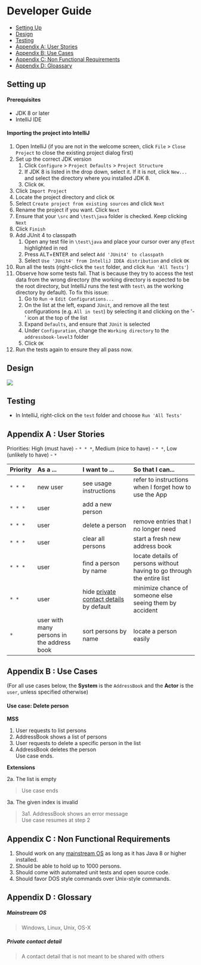 # Developer Guide

* [Setting Up](#setting-up)
* [Design](#design)
* [Testing](#testing)
* [Appendix A: User Stories](#appendix-a--user-stories)
* [Appendix B: Use Cases](#appendix-b--use-cases)
* [Appendix C: Non Functional Requirements](#appendix-c--non-functional-requirements)
* [Appendix D: Gloassary](#appendix-d--glossary)

## Setting up

#### Prerequisites

* JDK 8 or later
* IntelliJ IDE

#### Importing the project into IntelliJ

1. Open IntelliJ (if you are not in the welcome screen, click `File` > `Close Project` to close the existing project dialog first)
2. Set up the correct JDK version
   1. Click `Configure` > `Project Defaults` > `Project Structure`
   2. If JDK 8 is listed in the drop down, select it. If it is not, click `New...` and select the directory where you installed JDK 8.
   3. Click `OK`.
3. Click `Import Project`
4. Locate the project directory and click `OK`
5. Select `Create project from existing sources` and click `Next`
6. Rename the project if you want. Click `Next`
7. Ensure that your `\src` and `\test\java` folder is checked. Keep clicking `Next`
8. Click `Finish`
9. Add JUnit 4 to classpath
   1. Open any test file in `\test\java` and place your cursor over any `@Test` highlighted in red
   2. Press <kbd>ALT</kbd>+<kbd>ENTER</kbd> and select `Add 'JUnit4' to classpath`
   3. Select `Use 'JUnit4' from IntelliJ IDEA distribution` and click `OK`
10. Run all the tests (right-click the `test` folder, and click `Run 'All Tests'`)
11. Observe how some tests fail. That is because they try to access the test data from the wrong directory (the working directory is expected to be the root directory, but IntelliJ runs the test with `test\` as the working directory by default). To fix this issue:
    1. Go to `Run` -> `Edit Configurations...`
    2. On the list at the left, expand `JUnit`, and remove all the test configurations (e.g. `All in test`) by selecting it and clicking on the '-' icon at the top of the list
    3. Expand `Defaults`, and ensure that `JUnit` is selected
    4. Under `Configuration`, change the `Working directory` to the `addressbook-level3` folder
    5. Click `OK`
12. Run the tests again to ensure they all pass now.

## Design
<img src="images/mainClassDiagram.png"/>

## Testing

* In IntelliJ, right-click on the `test` folder and choose `Run 'All Tests'`

## Appendix A : User Stories

Priorities: High (must have) - `* * *`, Medium (nice to have)  - `* *`,  Low (unlikely to have) - `*`


Priority | As a ... | I want to ... | So that I can...
-------- | :-------- | :--------- | :-----------
`* * *` | new user | see usage instructions | refer to instructions when I forget how to use the App
`* * *` | user | add a new person |
`* * *` | user | delete a person | remove entries that I no longer need
`* * *` | user | clear all persons | start a fresh new address book
`* * *` | user | find a person by name | locate details of persons without having to go through the entire list
`* *` | user | hide [private contact details](#private-contact-detail) by default | minimize chance of someone else seeing them by accident
`*` | user with many persons in the address book | sort persons by name | locate a person easily


## Appendix B : Use Cases

(For all use cases below, the **System** is the `AddressBook` and the **Actor** is the `user`, unless specified otherwise)

#### Use case: Delete person

**MSS**

1. User requests to list persons
2. AddressBook shows a list of persons
3. User requests to delete a specific person in the list
4. AddressBook deletes the person <br>
Use case ends.

**Extensions**

2a. The list is empty

> Use case ends

3a. The given index is invalid

> 3a1. AddressBook shows an error message <br>
  Use case resumes at step 2

## Appendix C : Non Functional Requirements

1. Should work on any [mainstream OS](#mainstream-os) as long as it has Java 8 or higher installed.
2. Should be able to hold up to 1000 persons.
3. Should come with automated unit tests and open source code.
4. Should favor DOS style commands over Unix-style commands.

## Appendix D : Glossary

##### Mainstream OS

> Windows, Linux, Unix, OS-X

##### Private contact detail

> A contact detail that is not meant to be shared with others
